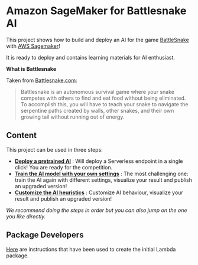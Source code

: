 # Amazon SageMaker for Battlesnake AI

This project shows how to build and deploy an AI for the game [BattleSnake](https://play.battlesnake.com/) with [AWS Sagemaker](https://aws.amazon.com/sagemaker/)!

It is ready to deploy and contains learning materials for AI enthusiast.

__What is Battlesnake__

Taken from [Battlesnake.com](https://docs.battlesnake.com/rules):

> Battlesnake is an autonomous survival game where your snake competes with others to find and eat food without being eliminated. To accomplish this, you will have to teach your snake to navigate the serpentine paths created by walls, other snakes, and their own growing tail without running out of energy.

## Content

This project can be used in three steps:

- __[Deploy a pretrained AI](https://github.com/awslab/sagemaker-battlesnake-ai/Documentation/DeployTheAIEndpoint.md)__ : Will deploy a Serverless endpoint in a single click! You are ready for the competition.
- __[Train the AI model with your own settings](https://github.com/awslab/sagemaker-battlesnake-ai/Documentation/TrainModelAndDeploy.md#Training-a-reinforcement-learning-model)__ : The most challenging one: train the AI again with different settings, visualize your result and publish an upgraded version!
- __[Customize the AI heuristics](https://github.com/awslab/sagemaker-battlesnake-ai/Documentation/TrainModelAndDeploy.md#Heuristics-development)__ : Customize AI behaviour, visualize your result and publish an upgraded version!

_We recommend doing the steps in order but you can also jump on the one you like directly._

## Package Developers

[Here](https://github.com/awslab/sagemaker-battlesnake-ai/Documentation/PackageDeveloperDoc.md) are instructions that have been used to create the initial Lambda package.